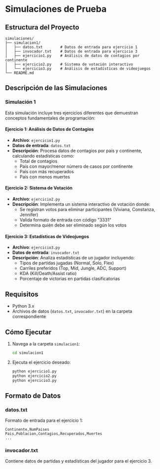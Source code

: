 # Simulaciones de Prueba

## Estructura del Proyecto

```
simulaciones/
├── simulacion1/
│   ├── datos.txt        # Datos de entrada para ejercicio 1
│   ├── invocador.txt    # Datos de entrada para ejercicio 3
│   ├── ejercicio1.py    # Análisis de datos de contagios por continente
│   ├── ejercicio2.py    # Sistema de votación interactivo
│   └── ejercicio3.py    # Análisis de estadísticas de videojuegos
└── README.md
```

## Descripción de las Simulaciones

### Simulación 1

Esta simulación incluye tres ejercicios diferentes que demuestran conceptos fundamentales de programación:

#### Ejercicio 1: Análisis de Datos de Contagios
- **Archivo**: `ejercicio1.py`
- **Datos de entrada**: `datos.txt`
- **Descripción**: Procesa datos de contagios por país y continente, calculando estadísticas como:
  - Total de contagios
  - País con mayor/menor número de casos por continente
  - País con más recuperados
  - País con menos muertes

#### Ejercicio 2: Sistema de Votación
- **Archivo**: `ejercicio2.py`
- **Descripción**: Implementa un sistema interactivo de votación donde:
  - Se registran votos para eliminar participantes (Viviana, Constanza, Jennifer)
  - Valida formato de entrada con código "3331"
  - Determina quién debe ser eliminado según los votos

#### Ejercicio 3: Estadísticas de Videojuegos
- **Archivo**: `ejercicio3.py`
- **Datos de entrada**: `invocador.txt`
- **Descripción**: Analiza estadísticas de un jugador incluyendo:
  - Tipos de partidas jugadas (Normal, Solo, Flex)
  - Carriles preferidos (Top, Mid, Jungle, ADC, Support)
  - KDA (Kill/Death/Assist ratio)
  - Porcentaje de victorias en partidas clasificatorias

## Requisitos

- Python 3.x
- Archivos de datos (`datos.txt`, `invocador.txt`) en la carpeta correspondiente

## Cómo Ejecutar

1. Navega a la carpeta `simulacion1`:
   ```bash
   cd simulacion1
   ```

2. Ejecuta el ejercicio deseado:
   ```bash
   python ejercicio1.py
   python ejercicio2.py
   python ejercicio3.py
   ```

## Formato de Datos

### datos.txt
Formato de entrada para el ejercicio 1:
```
Continente,NumPaises
Pais,Poblacion,Contagios,Recuperados,Muertes
...
```

### invocador.txt
Contiene datos de partidas y estadísticas del jugador para el ejercicio 3.
